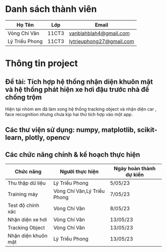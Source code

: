 # Danh sách thành viên
Họ Tên|Lớp|Email
-|-|-
Vòng Chí Văn|11CT3|vanblahblah4@gmail.com 
Lý Triều Phong|11CT3|lytrieuphong27@gmail.com


# Thông tin project
## Đề tài: Tích hợp hệ thống nhận diện khuôn mặt và hệ thống phát hiện xe hơi đậu trước nhà để chống trộm
Hiện tại nhóm em đã làm xong hệ thống tracking object và nhận diện car , face recognition nhưng chưa kịp hai thứ tích hợp vào một app.
## Các thư viện sử dụng: numpy, matplotlib, scikit-learn, plotly, opencv

## Các chức năng chính & kế hoạch thực hiện

Chức năng|Người thực hiện|Ngày hoàn thành dự kiến
-|-|-
Thu thập dữ liệu|Lý Triều Phong|5/05/23
Training máy|Vòng Chí Văn,Lý Triều Phong|7/05/23
Test độ chính xác|Vòng Chí Văn|8/05/23
Nhận diện xe hơi|Vòng Chí Văn|13/05/23
Tracking Object|Vòng Chí Văn|13/05/23
Nhận diện khuôn mặt|Lý Triều Phong|13/05/23
